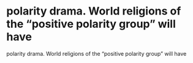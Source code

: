 # polarity drama. World religions of the “positive polarity group” will have

polarity drama. World religions of the “positive polarity group” will have